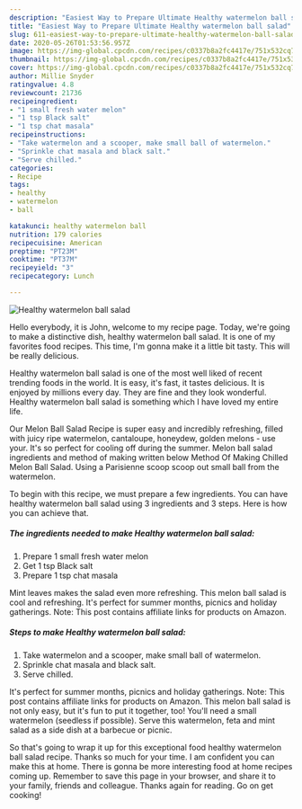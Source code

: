 ```yaml
---
description: "Easiest Way to Prepare Ultimate Healthy watermelon ball salad"
title: "Easiest Way to Prepare Ultimate Healthy watermelon ball salad"
slug: 611-easiest-way-to-prepare-ultimate-healthy-watermelon-ball-salad
date: 2020-05-26T01:53:56.957Z
image: https://img-global.cpcdn.com/recipes/c0337b8a2fc4417e/751x532cq70/healthy-watermelon-ball-salad-recipe-main-photo.jpg
thumbnail: https://img-global.cpcdn.com/recipes/c0337b8a2fc4417e/751x532cq70/healthy-watermelon-ball-salad-recipe-main-photo.jpg
cover: https://img-global.cpcdn.com/recipes/c0337b8a2fc4417e/751x532cq70/healthy-watermelon-ball-salad-recipe-main-photo.jpg
author: Millie Snyder
ratingvalue: 4.8
reviewcount: 21736
recipeingredient:
- "1 small fresh water melon"
- "1 tsp Black salt"
- "1 tsp chat masala"
recipeinstructions:
- "Take watermelon and a scooper, make small ball of watermelon."
- "Sprinkle chat masala and black salt."
- "Serve chilled."
categories:
- Recipe
tags:
- healthy
- watermelon
- ball

katakunci: healthy watermelon ball 
nutrition: 179 calories
recipecuisine: American
preptime: "PT23M"
cooktime: "PT37M"
recipeyield: "3"
recipecategory: Lunch

---
```



![Healthy watermelon ball salad](https://img-global.cpcdn.com/recipes/c0337b8a2fc4417e/751x532cq70/healthy-watermelon-ball-salad-recipe-main-photo.jpg)

Hello everybody, it is John, welcome to my recipe page. Today, we're going to make a distinctive dish, healthy watermelon ball salad. It is one of my favorites food recipes. This time, I'm gonna make it a little bit tasty. This will be really delicious.

Healthy watermelon ball salad is one of the most well liked of recent trending foods in the world. It is easy, it's fast, it tastes delicious. It is enjoyed by millions every day. They are fine and they look wonderful. Healthy watermelon ball salad is something which I have loved my entire life.

Our Melon Ball Salad Recipe is super easy and incredibly refreshing, filled with juicy ripe watermelon, cantaloupe, honeydew, golden melons - use your. It&#39;s so perfect for cooling off during the summer. Melon ball salad ingredients and method of making written below Method Of Making Chilled Melon Ball Salad. Using a Parisienne scoop scoop out small ball from the watermelon.


To begin with this recipe, we must prepare a few ingredients. You can have healthy watermelon ball salad using 3 ingredients and 3 steps. Here is how you can achieve that.

<!--inarticleads1-->

##### The ingredients needed to make Healthy watermelon ball salad:

1. Prepare 1 small fresh water melon
1. Get 1 tsp Black salt
1. Prepare 1 tsp chat masala


Mint leaves makes the salad even more refreshing. This melon ball salad is cool and refreshing. It&#39;s perfect for summer months, picnics and holiday gatherings. Note: This post contains affiliate links for products on Amazon. 

<!--inarticleads2-->

##### Steps to make Healthy watermelon ball salad:

1. Take watermelon and a scooper, make small ball of watermelon.
1. Sprinkle chat masala and black salt.
1. Serve chilled.


It&#39;s perfect for summer months, picnics and holiday gatherings. Note: This post contains affiliate links for products on Amazon. This melon ball salad is not only easy, but it&#39;s fun to put it together, too! You&#39;ll need a small watermelon (seedless if possible). Serve this watermelon, feta and mint salad as a side dish at a barbecue or picnic. 

So that's going to wrap it up for this exceptional food healthy watermelon ball salad recipe. Thanks so much for your time. I am confident you can make this at home. There is gonna be more interesting food at home recipes coming up. Remember to save this page in your browser, and share it to your family, friends and colleague. Thanks again for reading. Go on get cooking!

